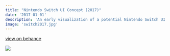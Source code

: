 ```yaml
---
title: "Nintendo Switch UI Concept (2017)"
date: '2017-01-01'
description: 'An early visualization of a potential Nintendo Switch UI'
image: 'switch2017.jpg'
---
```


[view on behance](https://www.behance.net/gallery/116778615/Nintendo-Switch-UI-Concept-%28Pre-Launch-2017%29)

![](switch2017.jpg)